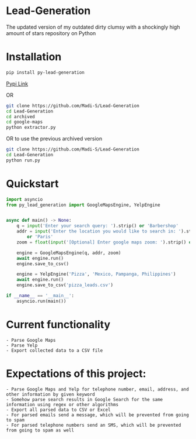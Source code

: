 # Lead-Generation

The updated version of my outdated dirty clumsy with a shockingly high amount of stars repository on Python

# Installation

```bash
pip install py-lead-generation
```

[Pypi Link](https://pypi.org/project/py-lead-generation)

OR

```bash
git clone https://github.com/Madi-S/Lead-Generation
cd Lead-Generation
cd archived
cd google-maps
python extractor.py
```

OR to use the previous archived version
```bash
git clone https://github.com/Madi-S/Lead-Generation
cd Lead-Generation
python run.py
```

# Quickstart

```python
import asyncio
from py_lead_generation import GoogleMapsEngine, YelpEngine


async def main() -> None:
    q = input('Enter your search query: ').strip() or 'Barbershop'
    addr = input('Enter the location you would like to search in: ').strip() \
        or 'Paris'
    zoom = float(input('[Optional] Enter google maps zoom: ').strip() or 12)

    engine = GoogleMapsEngine(q, addr, zoom)
    await engine.run()
    engine.save_to_csv()

    engine = YelpEngine('Pizza', 'Mexico, Pampanga, Philippines')
    await engine.run()
    engine.save_to_csv('pizza_leads.csv')

if __name__ == '__main__':
    asyncio.run(main())
```

# Current functionality

    - Parse Google Maps
    - Parse Yelp
    - Export collected data to a CSV file

# Expectations of this project:

    - Parse Google Maps and Yelp for telephone number, email, address, and other information by given keyword
    - Somehow parse search results in Google Search for the same information using regex or other algorithms
    - Export all parsed data to CSV or Excel
    - For parsed emails send a message, which will be prevented from going to spam
    - For parsed telephone numbers send an SMS, which will be prevented from going to spam as well
